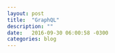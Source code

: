 ```yaml
---
layout: post
title:  "GraphQL"
description: ""
date:   2016-09-30 06:00:58 -0300
categories: blog
---
```

